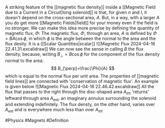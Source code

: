 
A striking feature of the [[magnetic flux density]] inside a [[Magnetic Field due to a Current in a Circuit|long solenoid]] is that, for given $n$ and $I$, it doesn't depend on the cross-sectional area, $A$. But, in a way, with a larger $A$ you do get more [[Magnetic Fields|field]] for your money even if the field is no stronger. We can make this idea more precise by defining the quantity of magnetic flux, $\Phi$:
The magnetic flux, $\Phi$, through an area, $A$ is defined by $\Phi=BA\cos\phi$, in which $\phi$ is the angle between the normal to the area and the flux desity. It is a [[Scalar Quantities|scalar]]
![[Magnetic Flux 2024-04-16 22.41.31.excalidraw]]
We can now see the sense in calling $B$ the flux density, because, writing $B_{\perp}=B\cos \phi$ for the component of the flux density normal to the area:
$$
B_{\perp}=\frac{\Phi}{A}
$$
which is equal to the normal flux per unit area. The properties of [[magnetic field lines]] are connected with 'conservation of magnetic flux'. An example is given below
![[Magnetic Flux 2024-04-16 22.46.42.excalidraw]]
All the flux that passes to the right through the disc-shaped area $A_{\text{int}}$ 'returns' leftward through area $A_\text{ext}$, an imaginary annulus surrounding the solenoid and extending indefinitely. The flux densty, on the other hand, varies over $A_\text{ext}$ and is everywhere much less than over $A_\text{int}$

#Physics #Magnets #Definition
